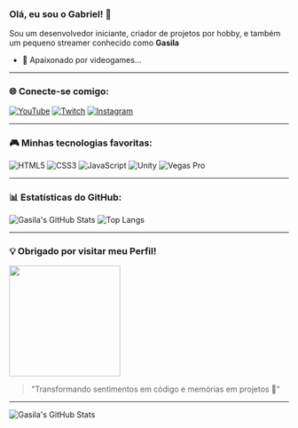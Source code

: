 ### Olá, eu sou o Gabriel! 👋

Sou um desenvolvedor iniciante, criador de projetos por hobby, e também um pequeno streamer conhecido como **Gasila**

- 🌟 Apaixonado por videogames...

---

### 🌐 Conecte-se comigo:

[![YouTube](https://img.shields.io/badge/-youtube-red?style=for-the-badge&logo=youtube&logoColor=white)](https://www.youtube.com/@gabrielslannes)
[![Twitch](https://img.shields.io/badge/-twitch-9146FF?style=for-the-badge&logo=twitch&logoColor=white)](https://www.twitch.tv/gasila)
[![Instagram](https://img.shields.io/badge/-instagram-E4405F?style=for-the-badge&logo=instagram&logoColor=white)](https://www.instagram.com/gabrielslannes)


---

### 🎮 Minhas tecnologias favoritas:

![HTML5](https://img.shields.io/badge/HTML5-E34F26?style=for-the-badge&logo=html5&logoColor=white)
![CSS3](https://img.shields.io/badge/CSS3-1572B6?style=for-the-badge&logo=css3&logoColor=white)
![JavaScript](https://img.shields.io/badge/JavaScript-F7DF1E?style=for-the-badge&logo=javascript&logoColor=black)
![Unity](https://img.shields.io/badge/Unity-000000?style=for-the-badge&logo=unity&logoColor=white)
![Vegas Pro](https://img.shields.io/badge/Vegas_Pro-1A1A1A?style=for-the-badge&logoColor=white)

---

### 📊 Estatísticas do GitHub:

![Gasila's GitHub Stats](https://github-readme-stats.vercel.app/api?username=gasila&show_icons=true&theme=radical&v=2)
![Top Langs](https://github-readme-stats.vercel.app/api/top-langs/?username=gasila&layout=compact&theme=radical&langs_count=6&v=2)


---

### 💡 Obrigado por visitar meu Perfil!

<img src="https://media.giphy.com/media/v1.Y2lkPTc5MGI3NjExczNjajF3aGp4eWsybTZ1ZW0zM2VibzNnbmhtN2Z2NnA0dzN2bmF1MiZlcD12MV9naWZzX3NlYXJjaCZjdD1n/xUPGcguWZHRC2HyBRS/giphy.gif" width="200"/>

> "Transformando sentimentos em código e memórias em projetos 🚀"

---
![Gasila's GitHub Stats](https://github-readme-stats.vercel.app/api?username=gasila&show_icons=true&theme=radical)
